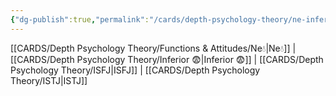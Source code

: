 ```yaml
---
{"dg-publish":true,"permalink":"/cards/depth-psychology-theory/ne-inferior/","noteIcon":"","created":"2023-01-05T12:09:57.386+01:00","updated":"2023-04-21T13:29:40.269+02:00"}
---
```


[[CARDS/Depth Psychology Theory/Functions & Attitudes/Ne💧\|Ne💧]] | [[CARDS/Depth Psychology Theory/Inferior 😨\|Inferior 😨]] | [[CARDS/Depth Psychology Theory/ISFJ\|ISFJ]] | [[CARDS/Depth Psychology Theory/ISTJ\|ISTJ]]


